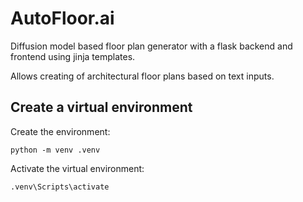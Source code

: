 # AutoFloor.ai

Diffusion model based floor plan generator with a flask backend and frontend using jinja templates.

Allows creating of architectural floor plans based on text inputs.

## Create a virtual environment

Create the environment:

`python -m venv .venv`


Activate the virtual environment:

`.venv\Scripts\activate`
